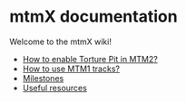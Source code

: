 # mtmX documentation

Welcome to the mtmX wiki!

* [How to enable Torture Pit in MTM2?](HowToEnableTorturePit.md)
* [How to use MTM1 tracks?](HowToUseMtm1Tracks.md)
* [Milestones](Milestones.md)
* [Useful resources](UsefulResources.md)